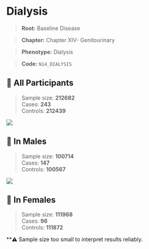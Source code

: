 # Dialysis

> **Root:** Baseline Disease  

> **Chapter:** Chapter XIV- Genitourinary  

> **Phenotype:** Dialysis  

> **Code:** `N14_DIALYSIS`

## 🧪 All Participants  
> Sample size: **212682**  
> Cases: **243**  
> Controls: **212439**
<img src="/Disease/Figures/ALL/Incidence/N14_DIALYSIS.png"/>
<CsvTable src="/Disease/Data/ALL/Incidence/COX_N14_DIALYSIS.csv" label="🔍 View full results" />

## 👨 In Males  
> Sample size: **100714**  
> Cases: **147**  
> Controls: **100567**
<img src="/Disease/Figures/Male/Incidence/N14_DIALYSIS.png"/>
<CsvTable src="/Disease/Data/Male/Incidence/COX_N14_DIALYSIS.csv" label="🔍 View full results" />

## 👩 In Females  
> Sample size: **111968**  
> Cases: **96**  
> Controls: **111872**

**⚠️ Sample size too small to interpret results reliably.

